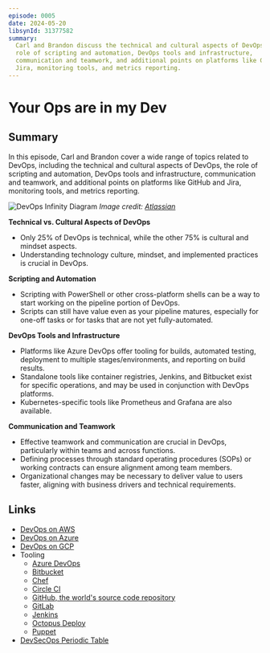 ```yaml
---
episode: 0005
date: 2024-05-20
libsynId: 31377582
summary:
  Carl and Brandon discuss the technical and cultural aspects of DevOps, the
  role of scripting and automation, DevOps tools and infrastructure,
  communication and teamwork, and additional points on platforms like GitHub and
  Jira, monitoring tools, and metrics reporting.
---
```


# Your Ops are in my Dev

## Summary

In this episode, Carl and Brandon cover a wide range of topics related to
DevOps, including the technical and cultural aspects of DevOps, the role of
scripting and automation, DevOps tools and infrastructure, communication and
teamwork, and additional points on platforms like GitHub and Jira, monitoring
tools, and metrics reporting.

![DevOps Infinity Diagram](https://wac-cdn.atlassian.com/dam/jcr:ef9fe684-c6dc-4ba0-a636-4ef7bcfa11f1/New%20DevOps%20Loop%20image.png?cdnVersion=1732)
_Image credit: [Atlassian](https://www.atlassian.com/devops)_

**Technical vs. Cultural Aspects of DevOps**

- Only 25% of DevOps is technical, while the other 75% is cultural and mindset
  aspects.
- Understanding technology culture, mindset, and implemented practices is
  crucial in DevOps.

**Scripting and Automation**

- Scripting with PowerShell or other cross-platform shells can be a way to start
  working on the pipeline portion of DevOps.
- Scripts can still have value even as your pipeline matures, especially for
  one-off tasks or for tasks that are not yet fully-automated.

**DevOps Tools and Infrastructure**

- Platforms like Azure DevOps offer tooling for builds, automated testing,
  deployment to multiple stages/environments, and reporting on build results.
- Standalone tools like container registries, Jenkins, and Bitbucket exist for
  specific operations, and may be used in conjunction with DevOps platforms.
- Kubernetes-specific tools like Prometheus and Grafana are also available.

**Communication and Teamwork**

- Effective teamwork and communication are crucial in DevOps, particularly
  within teams and across functions.
- Defining processes through standard operating procedures (SOPs) or working
  contracts can ensure alignment among team members.
- Organizational changes may be necessary to deliver value to users faster,
  aligning with business drivers and technical requirements.

## Links

- [DevOps on AWS](https://aws.amazon.com/devops/)
- [DevOps on Azure](https://azure.microsoft.com/en-us/solutions/devops)
- [DevOps on GCP](https://cloud.google.com/devops)
- Tooling
  - [Azure DevOps](https://azure.microsoft.com/en-us/products/devops)
  - [Bitbucket](https://bitbucket.org/)
  - [Chef](https://www.chef.io/)
  - [Circle CI](https://circleci.com/)
  - [GitHub, the world's source code repository](https://github.com/)
  - [GitLab](https://about.gitlab.com)
  - [Jenkins](https://www.jenkins.io)
  - [Octopus Deploy](https://octopus.com/)
  - [Puppet](https://www.puppet.com/)
- [DevSecOps Periodic Table](https://digital.ai/learn/devsecops-periodic-table/)
